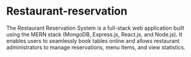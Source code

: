 # Restaurant-reservation
The Restaurant Reservation System is a full-stack web application built using the MERN stack (MongoDB, Express.js, React.js, and Node.js). It enables users to seamlessly book tables online and allows restaurant administrators to manage reservations, menu items, and view statistics.
